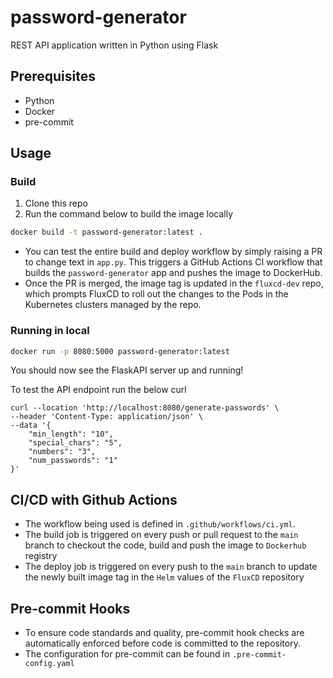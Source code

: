 # password-generator
REST API application written in Python using Flask

## Prerequisites
- Python
- Docker
- pre-commit

## Usage

### Build

1. Clone this repo
2. Run the command below to build the image locally
```bash
docker build -t password-generator:latest .
 ```

- You can test the entire build and deploy workflow by simply raising a PR to change text in `app.py`. This triggers a GitHub Actions CI workflow that builds the `password-generator` app and pushes the image to DockerHub.
- Once the PR is merged, the image tag is updated in the `fluxcd-dev` repo, which prompts FluxCD to roll out the changes to the Pods in the Kubernetes clusters managed by the repo.

### Running in local

```bash
docker run -p 8080:5000 password-generator:latest
```

You should now see the FlaskAPI server up and running!

To test the API endpoint run the below curl

```
curl --location 'http://localhost:8080/generate-passwords' \
--header 'Content-Type: application/json' \
--data '{
    "min_length": "10",
    "special_chars": "5",
    "numbers": "3",
    "num_passwords": "1"
}'
```

## CI/CD with Github Actions

- The workflow being used is defined in `.github/workflows/ci.yml`.
- The build job is triggered on every push or pull request to the `main` branch to checkout the code, build and push the image to `Dockerhub` registry
- The deploy job is triggered on every push to the `main` branch to update the newly built image tag in the `Helm` values of the `FluxCD` repository


## Pre-commit Hooks

- To ensure code standards and quality, pre-commit hook checks are automatically enforced before code is committed to the repository.
- The configuration for pre-commit can be found in `.pre-commit-config.yaml`
